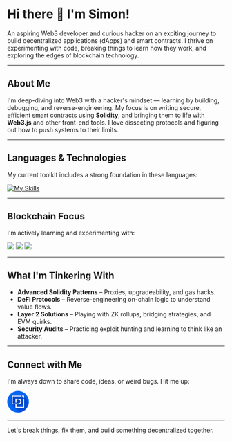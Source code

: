 # Hi there 👋 I'm Simon!

An aspiring Web3 developer and curious hacker on an exciting journey to build decentralized applications (dApps) and smart contracts. I thrive on experimenting with code, breaking things to learn how they work, and exploring the edges of blockchain technology.

---

## About Me

I'm deep-diving into Web3 with a hacker's mindset — learning by building, debugging, and reverse-engineering. My focus is on writing secure, efficient smart contracts using **Solidity**, and bringing them to life with **Web3.js** and other front-end tools. I love dissecting protocols and figuring out how to push systems to their limits.

---

## Languages & Technologies

My current toolkit includes a strong foundation in these languages:

[![My Skills](https://skillicons.dev/icons?i=js,ts,go,rs&theme=light)](https://skillicons.dev)

---

## Blockchain Focus

I'm actively learning and experimenting with:

<img height="50" src="https://github.com/user-attachments/assets/094cc004-c6d6-47ff-800c-393e70bfa762">
<img height="50" src="https://github.com/user-attachments/assets/eb979871-1d57-4ea7-b8af-bfb1165a2979">
<img height="50" src="https://github.com/user-attachments/assets/4ebe4430-a141-4fc5-9ddd-dc5b439177b6">

---

## What I'm Tinkering With

* **Advanced Solidity Patterns** – Proxies, upgradeability, and gas hacks.
* **DeFi Protocols** – Reverse-engineering on-chain logic to understand value flows.
* **Layer 2 Solutions** – Playing with ZK rollups, bridging strategies, and EVM quirks.
* **Security Audits** – Practicing exploit hunting and learning to think like an attacker.

---

## Connect with Me

I'm always down to share code, ideas, or weird bugs. Hit me up:

<a href="https://paragraph.xyz/@simon0x1800">
  <img height="50" src="paragraph.png" >
</a>

---

Let's break things, fix them, and build something decentralized together.
